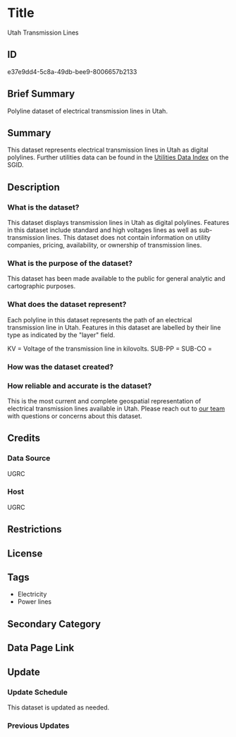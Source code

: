 # Title

Utah Transmission Lines

## ID

e37e9dd4-5c8a-49db-bee9-8006657b2133

## Brief Summary

Polyline dataset of electrical transmission lines in Utah.

## Summary

This dataset represents electrical transmission lines in Utah as digital polylines. Further utilities data can be found in the [Utilities Data Index](https://gis.utah.gov/products/sgid/utilities/) on the SGID.

## Description

### What is the dataset?

This dataset displays transmission lines in Utah as digital polylines. Features in this dataset include standard and high voltages lines as well as sub-transmission lines. This dataset does not contain information on utility companies, pricing, availability, or ownership of transmission lines.

### What is the purpose of the dataset?

This dataset has been made available to the public for general analytic and cartographic purposes.

### What does the dataset represent?

Each polyline in this dataset represents the path of an electrical transmission line in Utah. Features in this dataset are labelled by their line type as indicated by the "layer" field.

KV = Voltage of the transmission line in kilovolts.
SUB-PP =
SUB-CO =

<!--- Do we know what these abbreviations stand for in the attribute table? --->

### How was the dataset created?

<!--- I would presume electrical companies or facilities sent us their data? But do we know for sure how this dataset was created? --->

### How reliable and accurate is the dataset?

This is the most current and complete geospatial representation of electrical transmission lines available in Utah. Please reach out to [our team](https://gis.utah.gov/contact/) with questions or concerns about this dataset.

## Credits

### Data Source

UGRC

### Host

UGRC

## Restrictions

## License

## Tags

- Electricity
- Power lines

## Secondary Category

## Data Page Link

## Update

### Update Schedule

This dataset is updated as needed.

### Previous Updates
